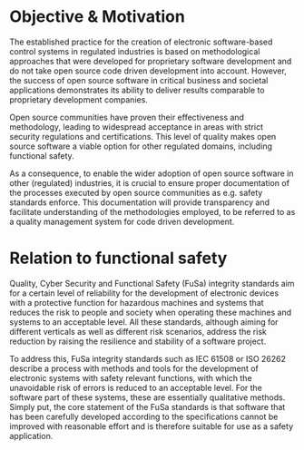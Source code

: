 # Objective & Motivation

The established practice for the creation of electronic software-based control systems in regulated industries is based on methodological approaches that were developed for proprietary software development and do not take open source code driven development into account. However, the success of open source software in critical business and societal applications demonstrates its ability to deliver results comparable to proprietary development companies. 

Open source communities have proven their effectiveness and methodology, leading to widespread acceptance in areas with strict security regulations and certifications. This level of quality makes open source software a viable option for other regulated domains, including functional safety.

As a consequence, to enable the wider adoption of open source software in other (regulated) industries, it is crucial to ensure proper documentation of the processes executed by open source communities as e.g. safety standards enforce. This documentation will provide transparency and facilitate understanding of the methodologies employed, to be referred to as a quality management system for code driven development.

# Relation to functional safety

Quality, Cyber Security and Functional Safety (FuSa) integrity standards aim for a certain level of reliability for the development of electronic devices with a protective function for hazardous machines and systems that reduces the risk to people and society when operating these machines and systems to an acceptable level. All these standards, although aiming for different verticals as well as different risk scenarios, address the risk reduction by raising the resilience and stability of a software project.

To address this, FuSa integrity standards such as IEC 61508 or ISO 26262 describe a process with methods and tools for the development of electronic systems with safety relevant functions, with which the unavoidable risk of errors is reduced to an acceptable level. For the software part of these systems, these are essentially qualitative methods. Simply put, the core statement of the FuSa standards is that software that has been carefully developed according to the specifications cannot be improved with reasonable effort and is therefore suitable for use as a safety application.